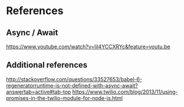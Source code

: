 # References

## Async / Await

https://www.youtube.com/watch?v=lil4YCCXRYc&feature=youtu.be

## Additional references

http://stackoverflow.com/questions/33527653/babel-6-regeneratorruntime-is-not-defined-with-async-await?answertab=active#tab-top
https://www.twilio.com/blog/2013/11/using-promises-in-the-twilio-module-for-node-js.html